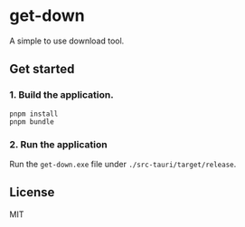 # get-down

A simple to use download tool.

## Get started

### 1. Build the application.

```shell
pnpm install
pnpm bundle
```

### 2. Run the application

Run the `get-down.exe` file under `./src-tauri/target/release`. 

## License

MIT
